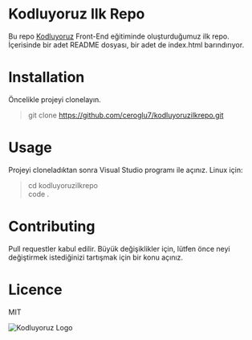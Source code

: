 # Kodluyoruz Ilk Repo

Bu repo [Kodluyoruz](https://www.kodluyoruz.org/) Front-End eğitiminde oluşturduğumuz ilk repo. İçerisinde bir adet README dosyası, bir adet de index.html barındırıyor.

# Installation

Öncelikle projeyi clonelayın.
> git clone https://github.com/ceroglu7/kodluyoruzilkrepo.git

# Usage

Projeyi cloneladıktan sonra Visual Studio programı ile açınız.
Linux için:
> cd kodluyoruzilkrepo<br>
> code .

# Contributing

Pull requestler kabul edilir. Büyük değişiklikler için, lütfen önce neyi değiştirmek istediğinizi tartışmak için bir konu açınız.

# Licence

MIT

![Kodluyoruz Logo](https://i.ibb.co/bKZmnyk/Ekran-g-r-nt-s-2022-11-07-231144.png)
